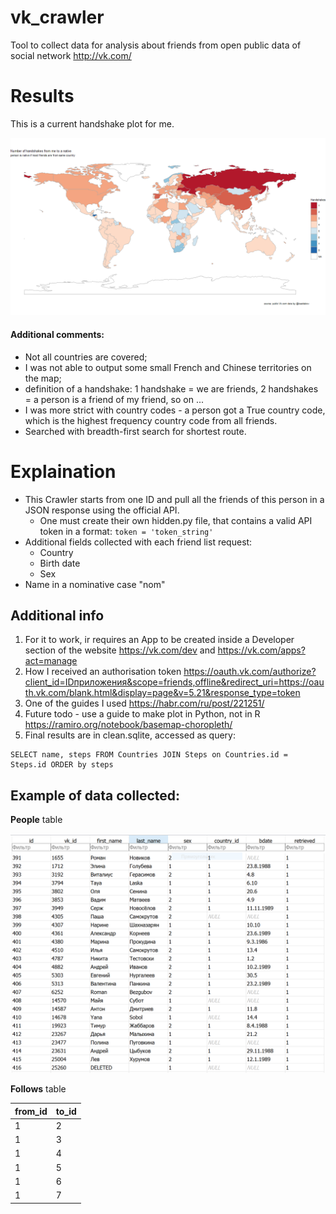 # vk_crawler
Tool to collect data for analysis about friends from open public data of social network http://vk.com/


# Results
This is a current handshake plot for me.

![Handshake_image](img/handshakes.png)

#### Additional comments:
* Not all countries are covered;
* I was not able to output some small French and Chinese territories on the map;
* definition of a handshake: 1 handshake = we are friends, 2 handshakes = a person is a friend of my friend, so on ...
* I was more strict with country codes - a person got a True country code, which is the highest frequency 
country code from all friends.
* Searched with breadth-first search for shortest route.

# Explaination
* This Crawler starts from one ID and pull all the friends of this person in a JSON response using the official API.
    * One must create their own hidden.py file, that contains a valid API token in a format:
    `token = 'token_string' `
* Additional fields collected with each friend list request:
    * Country
    * Birth date
    * Sex
* Name in a nominative case "nom"
 
## Additional info 
1. For it to work, ir requires an App to be created inside a Developer section of the website https://vk.com/dev and https://vk.com/apps?act=manage
2. How I received an authorisation token  https://oauth.vk.com/authorize?client_id=IDприложения&scope=friends,offline&redirect_uri=https://oauth.vk.com/blank.html&display=page&v=5.21&response_type=token
3. One of the guides I used  https://habr.com/ru/post/221251/
4. Future todo - use a guide to make plot in Python, not in R https://ramiro.org/notebook/basemap-choropleth/
5. Final results are in clean.sqlite, accessed as query:

```
SELECT name, steps FROM Countries JOIN Steps on Countries.id = Steps.id ORDER by steps
```

## Example of data collected:
**People** table

![People_table](img/people.PNG)

**Follows** table

from_id | to_id
------------ | -------------
1 | 2
1 | 3
1 | 4
1 | 5
1 | 6
1 | 7
